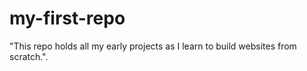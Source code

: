# my-first-repo
"This repo holds all my early projects as I learn to build websites from scratch.".
